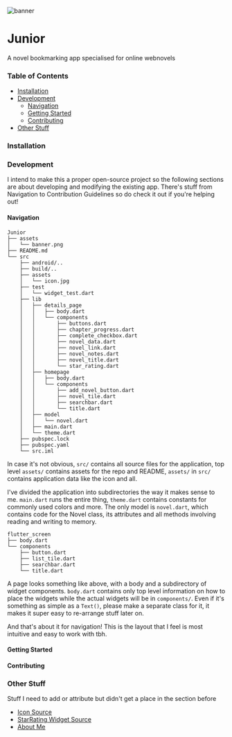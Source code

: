 ![banner](https://github.com/OverPoweredDev/Junior/blob/master/assets/banner.png)

# Junior

A novel bookmarking app specialised for online webnovels

### Table of Contents

- [Installation](#installation)
- [Development](#development)
    - [Navigation](#navigation)
    - [Getting Started](#getting-started)
    - [Contributing](#contributing)
- [Other Stuff](#other-stuff)

### Installation

### Development

I intend to make this a proper open-source project so the following sections are about developing and modifying the existing app. There's stuff from Navigation
to Contribution Guidelines so do check it out if you're helping out!

#### Navigation

```
Junior
├── assets
│   └── banner.png
├── README.md
└── src
    ├── android/..
    ├── build/..
    ├── assets
    │   └── icon.jpg
    ├── test
    │   └── widget_test.dart
    ├── lib
    │   ├── details_page
    │   │   ├── body.dart
    │   │   └── components
    │   │       ├── buttons.dart
    │   │       ├── chapter_progress.dart
    │   │       ├── complete_checkbox.dart
    │   │       ├── novel_data.dart
    │   │       ├── novel_link.dart
    │   │       ├── novel_notes.dart
    │   │       ├── novel_title.dart
    │   │       └── star_rating.dart
    │   ├── homepage
    │   │   ├── body.dart
    │   │   └── components
    │   │       ├── add_novel_button.dart
    │   │       ├── novel_tile.dart
    │   │       ├── searchbar.dart
    │   │       └── title.dart
    │   ├── model
    │   │   └── novel.dart
    │   ├── main.dart
    │   └── theme.dart
    ├── pubspec.lock
    ├── pubspec.yaml
    └── src.iml
```

In case it's not obvious, `src/` contains all source files for the application, top level `assets/` contains assets for the repo and README, `assets/` in `src/`
contains application data like the icon and all.

I've divided the application into subdirectories the way it makes sense to me. `main.dart` runs the entire thing, `theme.dart` contains constants for commonly
used colors and more. The only model is `novel.dart`, which contains code for the Novel class, its attributes and all methods involving reading and writing to
memory.

```
flutter_screen
├── body.dart
└── components
    ├── button.dart
    ├── list_tile.dart
    ├── searchbar.dart
    └── title.dart
```

A page looks something like above, with a body and a subdirectory of widget components. `body.dart` contains only top level information on how to place the
widgets while the actual widgets will be in `components/`. Even if it's something as simple as a `Text()`, please make a separate class for it, it makes it
super easy to re-arrange stuff later on.

And that's about it for navigation! This is the layout that I feel is most intuitive and easy to work with tbh.

#### Getting Started

#### Contributing

### Other Stuff

Stuff I need to add or attribute but didn't get a place in the section before

- [Icon Source](https://www.rawpixel.com/image/2869824/free-illustration-image-reading-book-books-images-earth-tone)
- [StarRating Widget Source](https://gist.github.com/sma/1f22ef926ef878f10915aa9e00bc9eaa)
- [About Me](https://github.com/OverPoweredDev)
